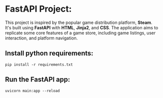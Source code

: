 # FastAPI Project:

This project is inspired by the popular game distribution platform, **Steam**.
It's built using **FastAPI** with **HTML**, **Jinja2**, and **CSS**.
The application aims to replicate some core features of a game store, including game listings, user interaction, and platform navigation.

## Install python requirements:

```pip install -r requirements.txt```

## Run the FastAPI app:

```uvicorn main:app --reload```